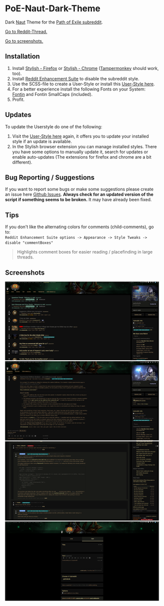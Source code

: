 # PoE-Naut-Dark-Theme  

Dark [Naut](https://www.reddit.com/r/naut) Theme for the [Path of Exile subreddit](https://www.reddit.com/r/pathofexile/).

[Go to Reddit-Thread.](https://www.reddit.com/r/pathofexile/comments/46o4fo/modern_dark_subreddit_theme_usable_with_stylish/)  

[Go to screenshots.](#screenshots)

## Installation  

1. Install [Stylish - Firefox](https://addons.mozilla.org/de/firefox/addon/stylish/) or  [Stylish - Chrome](https://chrome.google.com/webstore/detail/stylish/fjnbnpbmkenffdnngjfgmeleoegfcffe?hl=de) ([Tampermonkey](https://tampermonkey.net/) should work, too).
2. Install [Reddit Enhancement Suite](http://redditenhancementsuite.com/) to disable the subreddit style.
3. Use the SCSS-file to create a User-Style or install this [User-Style here](https://userstyles.org/styles/124480/path-of-exile-reddit-dark-theme).
4. For a better experience install the following Fonts on your System: [Fontin](http://www.fontsquirrel.com/fonts/fontin) and Fontin SmallCaps (included).
5. Profit.

## Updates  

To update the Userstyle do one of the following:  

1. Visit the [User-Style here](https://userstyles.org/styles/124480/path-of-exile-reddit-dark-theme) again, it offers you to update your installed style if an update is available.
2. In the Stylish browser extension you can manage installed styles. There you have some options to manually update it, search for updates or enable auto-updates (The extensions for firefox and chrome are a bit different).

## Bug Reporting / Suggestions  

If you want to report some bugs or make some suggestions please create an issue here [Github Issues](https://github.com/Eruyome/PoE-Naut-Dark-Theme/issues). **Always check for an updated version of the script if something seems to be broken.** It may have already been fixed.


## Tips  

If you don't like the alternating colors for comments (child-comments), go to:  
`Reddit Enhancement Suite options -> Appearance -> Style Tweaks -> disable "commentBoxes"`
> Highlights comment boxes for easier reading / placefinding in large threads.

## Screenshots

![Screenshot](/images-uncompressed/screenshots/scr-01-min-update.png?raw=true "Screenshot 01") 
![Screenshot](/images-uncompressed//screenshots/scr-02-min.png?raw=true "Screenshot 02")
![Screenshot](/images-uncompressed//screenshots/scr-03-min.png?raw=true "Screenshot 03")
![Screenshot](/images-uncompressed//screenshots/scr-04-min.png?raw=true "Screenshot 04")
